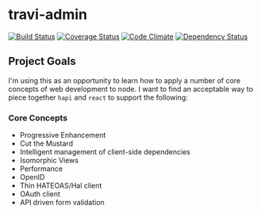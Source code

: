 travi-admin
=========

[![Build Status](https://img.shields.io/circleci/project/travi/travi.org-admin.svg?style=flat)](https://circleci.com/gh/travi/travi.org-admin)
[![Coverage Status](http://img.shields.io/coveralls/travi/travi.org-admin.svg?style=flat)](https://coveralls.io/r/travi/travi.org-admin?branch=master)
[![Code Climate](http://img.shields.io/codeclimate/github/travi/travi.org-admin.svg?style=flat)](https://codeclimate.com/github/travi/travi.org-admin)
[![Dependency Status](http://img.shields.io/gemnasium/travi/travi.org-admin.svg?style=flat)](https://gemnasium.com/travi/travi.org-admin)

## Project Goals

I'm using this as an opportunity to learn how to apply a number of core concepts of web development to node. I want to find
an acceptable way to piece together `hapi` and `react` to support the following:

### Core Concepts

* Progressive Enhancement
* Cut the Mustard
* Intelligent management of client-side dependencies
* Isomorphic Views
* Performance
* OpenID
* Thin HATEOAS/Hal client
* OAuth client
* API driven form validation
